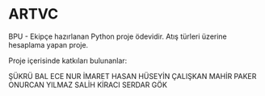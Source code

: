 # ARTVC
BPU - Ekipçe hazırlanan Python proje ödevidir. Atış türleri üzerine hesaplama yapan proje.

Proje içerisinde katkıları bulunanlar:

ŞÜKRÜ BAL
ECE NUR İMARET
HASAN HÜSEYİN ÇALIŞKAN
MAHİR PAKER
ONURCAN YILMAZ
SALİH KİRACI
SERDAR GÖK
